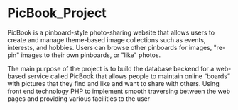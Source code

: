 PicBook_Project
===============

PicBook is a pinboard-style photo-sharing website that allows users to create and manage theme-based image collections such as events, interests, and hobbies. Users can browse other pinboards for images, "re-pin" images to their own pinboards, or "like" photos.

The main purpose of the project is to build the database backend for a web-based service called PicBook that allows people to maintain online “boards” with pictures that they find and like and want to share with others. Using front end technology PHP to implement smooth traversing between the web pages and providing various facilities to the user

